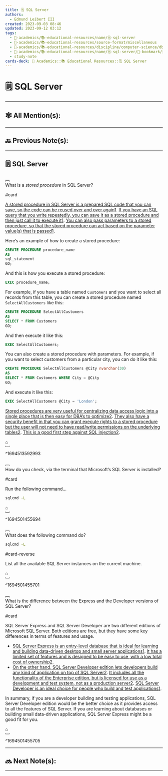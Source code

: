 ```yaml
---
title: 🗒️ SQL Server
authors:
  - Edmund Leibert III
created: 2023-09-03 08:46
updated: 2023-09-12 03:12
tags:
  - 🔴-academics/📚-educational-resources/name/🗒️-sql-server
  - 🔴-academics/📚-educational-resources/source-format/miscellaneous
  - 🔴-academics/📚-educational-resources/discipline/computer-science/dbms/sql-server
  - 🔴-academics/📚-educational-resources/name/🗒️-sql-server/🔖-bookmark/🗒️-sql-server
  - study-note
cards-deck: 🔴 Academics::📚 Educational Resources::🗒️ SQL Server
---
```


# 🗒️ SQL Server

---

## 🕸️ All Mention(s): 

---

## 🔙 Previous Note(s):

---

## 🗒️ SQL Server

﹇<br>
What is a _stored procedure_ in SQL Server?

#card 

[A stored procedure in SQL Server is a prepared SQL code that you can save, so the code can be reused over and over again](https://www.w3schools.com/SQL/sql_stored_procedures.asp)[1](https://www.w3schools.com/SQL/sql_stored_procedures.asp). [If you have an SQL query that you write repeatedly, you can save it as a stored procedure and then just call it to execute it](https://www.w3schools.com/SQL/sql_stored_procedures.asp)[1](https://www.w3schools.com/SQL/sql_stored_procedures.asp). [You can also pass parameters to a stored procedure, so that the stored procedure can act based on the parameter value(s) that is passed](https://www.w3schools.com/SQL/sql_stored_procedures.asp)[1](https://www.w3schools.com/SQL/sql_stored_procedures.asp).

Here’s an example of how to create a stored procedure:

```sql
CREATE PROCEDURE procedure_name
AS
sql_statement
GO;
```

And this is how you execute a stored procedure:

```sql
EXEC procedure_name;
```

For example, if you have a table named `Customers` and you want to select all records from this table, you can create a stored procedure named `SelectAllCustomers` like this:

```sql
CREATE PROCEDURE SelectAllCustomers
AS
SELECT * FROM Customers
GO;
```

And then execute it like this:

```sql
EXEC SelectAllCustomers;
```

You can also create a stored procedure with parameters. For example, if you want to select customers from a particular city, you can do it like this:

```sql
CREATE PROCEDURE SelectAllCustomers @City nvarchar(30)
AS
SELECT * FROM Customers WHERE City = @City
GO;
```

And execute it like this:

```sql
EXEC SelectAllCustomers @City = 'London';
```

[Stored procedures are very useful for centralizing data access logic into a single place that is then easy for DBA’s to optimize](https://stackoverflow.com/questions/459457/what-is-a-stored-procedure)[2](https://stackoverflow.com/questions/459457/what-is-a-stored-procedure). [They also have a security benefit in that you can grant execute rights to a stored procedure but the user will not need to have read/write permissions on the underlying tables](about:blank#)[2](https://stackoverflow.com/questions/459457/what-is-a-stored-procedure). [This is a good first step against SQL injection](about:blank#)[2](https://stackoverflow.com/questions/459457/what-is-a-stored-procedure).

⌂
<br>﹈<br>^1694513592993



﹇<br>
How do you check, via the terminal that Microsoft’s SQL Server is installed?

#card 

Run the following command…
```cmd
sqlcmd -L
```

⌂
<br>﹈<br>^1694501455694



﹇<br>
What does the following command do?

```cmd
sqlcmd -L
```

#card-reverse 

List all the available SQL Server instances on the current machine.

⌂
<br>﹈<br>^1694501455701



﹇<br>
What is the difference between the Express and the Developer versions of SQL Server?

#card 

SQL Server Express and SQL Server Developer are two different editions of Microsoft SQL Server. Both editions are free, but they have some key differences in terms of features and usage.
- [SQL Server Express is an entry-level database that is ideal for learning and building data-driven desktop and small server applications](https://tipsfolder.com/difference-between-sql-server-developer-express-edition-431738195a02415ae897a5ab4393ae0d/)[1](https://tipsfolder.com/difference-between-sql-server-developer-express-edition-431738195a02415ae897a5ab4393ae0d/). [It has a limited set of features and is designed to be easy to use, with a low total cost of ownership](https://learn.microsoft.com/en-us/sql/sql-server/editions-and-components-of-sql-server-2022?view=sql-server-ver16)[2](https://learn.microsoft.com/en-us/sql/sql-server/editions-and-components-of-sql-server-2022?view=sql-server-ver16).
- [On the other hand, SQL Server Developer edition lets developers build any kind of application on top of SQL Server](https://learn.microsoft.com/en-us/sql/sql-server/editions-and-components-of-sql-server-2022?view=sql-server-ver16)[2](https://learn.microsoft.com/en-us/sql/sql-server/editions-and-components-of-sql-server-2022?view=sql-server-ver16). [It includes all the functionality of the Enterprise edition, but is licensed for use as a development and test system, not as a production server](https://learn.microsoft.com/en-us/sql/sql-server/editions-and-components-of-sql-server-2022?view=sql-server-ver16)[2](https://learn.microsoft.com/en-us/sql/sql-server/editions-and-components-of-sql-server-2022?view=sql-server-ver16). [SQL Server Developer is an ideal choice for people who build and test applications](about:blank#)[1](https://tipsfolder.com/difference-between-sql-server-developer-express-edition-431738195a02415ae897a5ab4393ae0d/).

In summary, if you are a developer building and testing applications, SQL Server Developer edition would be the better choice as it provides access to all the features of SQL Server. If you are learning about databases or building small data-driven applications, SQL Server Express might be a good fit for you. 

⌂
<br>﹈<br>^1694501455705


---

## 🔜 Next Note(s):

---
